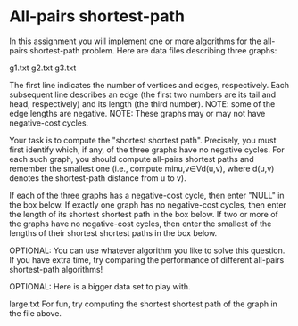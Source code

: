 # All-pairs shortest-path

In this assignment you will implement one or more algorithms for the all-pairs shortest-path problem. Here are data files describing three graphs:

g1.txt
g2.txt
g3.txt

The first line indicates the number of vertices and edges, respectively. Each subsequent line describes an edge (the first two numbers are its tail and head, respectively) and its length (the third number). NOTE: some of the edge lengths are negative. NOTE: These graphs may or may not have negative-cost cycles.

Your task is to compute the "shortest shortest path". Precisely, you must first identify which, if any, of the three graphs have no negative cycles. For each such graph, you should compute all-pairs shortest paths and remember the smallest one (i.e., compute minu,v∈Vd(u,v), where d(u,v) denotes the shortest-path distance from u to v).

If each of the three graphs has a negative-cost cycle, then enter "NULL" in the box below. If exactly one graph has no negative-cost cycles, then enter the length of its shortest shortest path in the box below. If two or more of the graphs have no negative-cost cycles, then enter the smallest of the lengths of their shortest shortest paths in the box below.

OPTIONAL: You can use whatever algorithm you like to solve this question. If you have extra time, try comparing the performance of different all-pairs shortest-path algorithms!

OPTIONAL: Here is a bigger data set to play with.

large.txt
For fun, try computing the shortest shortest path of the graph in the file above.

